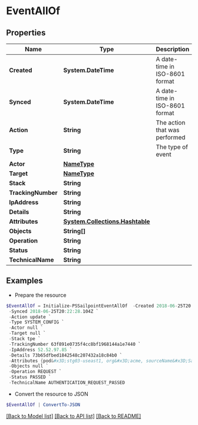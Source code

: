 # EventAllOf
## Properties

Name | Type | Description | Notes
------------ | ------------- | ------------- | -------------
**Created** | **System.DateTime** | A date-time in ISO-8601 format | [optional] 
**Synced** | **System.DateTime** | A date-time in ISO-8601 format | [optional] 
**Action** | **String** | The action that was performed | [optional] 
**Type** | **String** | The type of event | [optional] 
**Actor** | [**NameType**](NameType.md) |  | [optional] 
**Target** | [**NameType**](NameType.md) |  | [optional] 
**Stack** | **String** |  | [optional] 
**TrackingNumber** | **String** |  | [optional] 
**IpAddress** | **String** |  | [optional] 
**Details** | **String** |  | [optional] 
**Attributes** | [**System.Collections.Hashtable**](AnyType.md) |  | [optional] 
**Objects** | **String[]** |  | [optional] 
**Operation** | **String** |  | [optional] 
**Status** | **String** |  | [optional] 
**TechnicalName** | **String** |  | [optional] 

## Examples

- Prepare the resource
```powershell
$EventAllOf = Initialize-PSSailpointEventAllOf  -Created 2018-06-25T20:22:28.104Z `
 -Synced 2018-06-25T20:22:28.104Z `
 -Action update `
 -Type SYSTEM_CONFIG `
 -Actor null `
 -Target null `
 -Stack tpe `
 -TrackingNumber 63f891e0735f4cc8bf1968144a1e7440 `
 -IpAddress 52.52.97.85 `
 -Details 73b65dfbed1842548c207432a18c84b0 `
 -Attributes {pod&#x3D;stg03-useast1, org&#x3D;acme, sourceName&#x3D;SailPoint} `
 -Objects null `
 -Operation REQUEST `
 -Status PASSED `
 -TechnicalName AUTHENTICATION_REQUEST_PASSED
```

- Convert the resource to JSON
```powershell
$EventAllOf | ConvertTo-JSON
```

[[Back to Model list]](../README.md#documentation-for-models) [[Back to API list]](../README.md#documentation-for-api-endpoints) [[Back to README]](../README.md)


